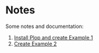# Notes

Some notes and documentation:

1. [Install Plop and create Example 1](./01-install-plop-create-example-1.md)
2. [Create Example 2](./02-create-example-2.md)
